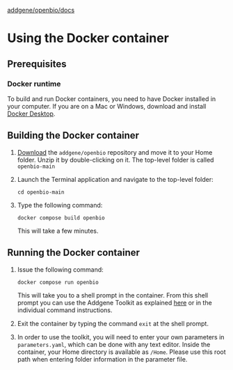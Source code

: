 [addgene/openbio/docs](https://addgene.github.io/openbio)
# Using the Docker container

## Prerequisites

### Docker runtime
To build and run Docker containers, you need to have Docker installed in your computer. If you are on a Mac or 
Windows, download and install [Docker Desktop](https://www.docker.com/products/docker-desktop).

## Building the Docker container
1. [Download](https://github.com/addgene/openbio/archive/main.zip) 
   the `addgene/openbio` repository and move it to your Home folder. Unzip it by double-clicking on it. The top-level folder is called `openbio-main`
1. Launch the Terminal application and navigate to the top-level folder:
    ```
    cd openbio-main
    ```
1. Type the following command:
    ```
    docker compose build openbio
    ```

    This will take a few minutes. 

## Running the Docker container

1. Issue the following command:

    ```
    docker compose run openbio
    ```
    This will take you to a shell prompt in the container. From this shell prompt you can use the Addgene Toolkit as 
   explained [here](https://addgene.github.io/openbio) or in the individual command instructions.

1. Exit the container by typing the command `exit` at the shell prompt.
2. In order to use the toolkit, you will need to enter your own parameters in `parameters.yaml`, which 
   can be done with any text editor.
   Inside the container, your Home directory is available as `/Home`. Please use this root path when entering folder information in the parameter file.
